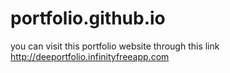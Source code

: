 # portfolio.github.io
you can visit this portfolio website through this link http://deeportfolio.infinityfreeapp.com
